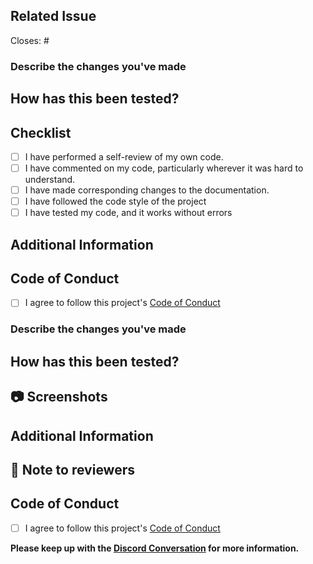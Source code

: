 ## Related Issue

Closes: # <!-- issue number that will be closed through this PR -->

### Describe the changes you've made

<!-- Give a clear description of what modifications you have made -->

## How has this been tested?

<!-- Describe how have you verified the changes made -->

##  Checklist

<!--
Example how to mark a checkbox:-
- [x] I have performed a self-review of my own code.
-->

- [ ] I have performed a self-review of my own code.
- [ ] I have commented on my code, particularly wherever it was hard to understand.
- [ ] I have made corresponding changes to the documentation.
- [ ] I have followed the code style of the project
- [ ] I have tested my code, and it works without errors

## Additional Information

<!-- Screenshots, notes for reviewers, anything? -->

## Code of Conduct

- [ ] I agree to follow this project's [Code of Conduct](https://github.com/ExhibitHQ/ExhibitHQ/blob/main/CODE_OF_CONDUCT.md)

### Describe the changes you've made

<!-- Give a clear description of what modifications you have made -->

## How has this been tested?

<!-- Describe how have you verified the changes made -->

## 📷 Screenshots


## Additional Information

<!-- Screenshots, notes for reviewers, anything? -->

## 📄 Note to reviewers

<!-- Add notes to reviewers if applicable -->

## Code of Conduct

- [ ] I agree to follow this project's [Code of Conduct](#)

**Please keep up with the [Discord Conversation](https://discord.gg/C4xjqVNdfT) for more information.**

<!-- Thanks for contributing, keep up the good work 🔥 -->














